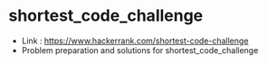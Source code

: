 # shortest_code_challenge
- Link : https://www.hackerrank.com/shortest-code-challenge
- Problem preparation and solutions for shortest_code_challenge
